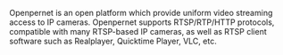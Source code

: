 Openpernet is an open platform which provide uniform video streaming access to IP cameras. Openpernet supports RTSP/RTP/HTTP protocols, compatible with many RTSP-based IP cameras, as well as RTSP client software such as Realplayer, Quicktime Player, VLC, etc.